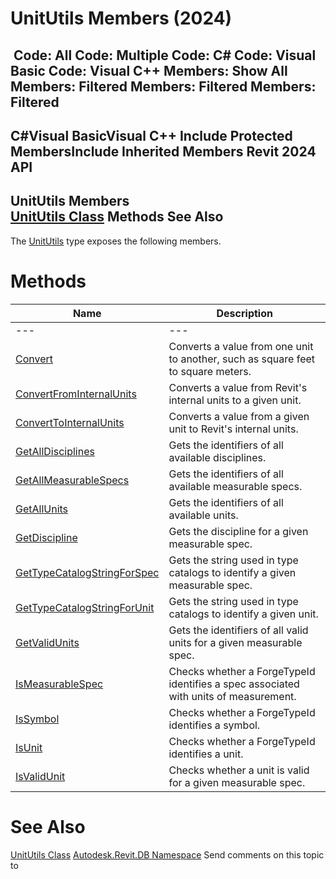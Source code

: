 # UnitUtils Members (2024)

﻿
 Code: All Code: Multiple Code: C# Code: Visual Basic Code: Visual C++  Members: Show All Members: Filtered Members: Filtered Members: Filtered   
---  
C#Visual BasicVisual C++
Include Protected MembersInclude Inherited Members
Revit 2024 API  
---  
UnitUtils Members  
[UnitUtils Class](128dd879-fea8-5d7b-1eb2-d64f87753990.md "UnitUtils Class") Methods See Also  
---  
The [UnitUtils](128dd879-fea8-5d7b-1eb2-d64f87753990.md "UnitUtils Class") type exposes the following members.
# Methods
| Name | Description |
| --- | --- |
| --- | --- | --- |
| [Convert](0573dcde-4f6d-4e4d-9d39-11fd61806a75.md "Convert Method") | Converts a value from one unit to another, such as square feet to square meters. |
| [ConvertFromInternalUnits](60c6aac3-8306-c56e-b62f-b7011b9ad7b6.md "ConvertFromInternalUnits Method") | Converts a value from Revit's internal units to a given unit. |
| [ConvertToInternalUnits](b5e8d065-d274-62f8-7b5d-89722f7c44f3.md "ConvertToInternalUnits Method") | Converts a value from a given unit to Revit's internal units. |
| [GetAllDisciplines](5b80ebe4-b085-5851-b412-0ad1dd5025bf.md "GetAllDisciplines Method") | Gets the identifiers of all available disciplines. |
| [GetAllMeasurableSpecs](3acc20f9-40cd-d2d0-cb84-6b47d2140a14.md "GetAllMeasurableSpecs Method") | Gets the identifiers of all available measurable specs. |
| [GetAllUnits](4f31ee9d-8e33-a12a-14b3-cc565dd77d45.md "GetAllUnits Method") | Gets the identifiers of all available units. |
| [GetDiscipline](77c58c44-0d8d-c10f-b6e7-2be9a25bbb1e.md "GetDiscipline Method") | Gets the discipline for a given measurable spec. |
| [GetTypeCatalogStringForSpec](734489b8-00fa-c522-daf9-a9a00063aa37.md "GetTypeCatalogStringForSpec Method") | Gets the string used in type catalogs to identify a given measurable spec. |
| [GetTypeCatalogStringForUnit](d97c331b-2aca-3d09-48ed-d22c2281e595.md "GetTypeCatalogStringForUnit Method") | Gets the string used in type catalogs to identify a given unit. |
| [GetValidUnits](5e7af690-b8cc-3576-c09d-6e7a8e1fdfd1.md "GetValidUnits Method") | Gets the identifiers of all valid units for a given measurable spec. |
| [IsMeasurableSpec](4c3009eb-fd4e-18a3-cc0b-58a3883d6143.md "IsMeasurableSpec Method") | Checks whether a ForgeTypeId identifies a spec associated with units of measurement. |
| [IsSymbol](c3c2814f-2634-9321-5bf1-193b392367d1.md "IsSymbol Method") | Checks whether a ForgeTypeId identifies a symbol. |
| [IsUnit](da854415-776c-ecf2-6d18-22d343fb5ebc.md "IsUnit Method") | Checks whether a ForgeTypeId identifies a unit. |
| [IsValidUnit](011d8e94-17c5-e29c-2642-b137b9c6894d.md "IsValidUnit Method") | Checks whether a unit is valid for a given measurable spec. |

# See Also
[UnitUtils Class](128dd879-fea8-5d7b-1eb2-d64f87753990.md "UnitUtils Class")
[Autodesk.Revit.DB Namespace](87546ba7-461b-c646-cbb1-2cb8f5bff8b2.md "Autodesk.Revit.DB Namespace")
Send comments on this topic to 